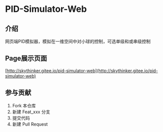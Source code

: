 # PID-Simulator-Web

## 介绍
网页端PID模拟器，模拟在一维空间中对小球的控制，可选单级和或串级控制

## Page展示页面
[http://skythinker.gitee.io/pid-simulator-web](http://skythinker.gitee.io/pid-simulator-web)

## 参与贡献

1.  Fork 本仓库
2.  新建 Feat_xxx 分支
3.  提交代码
4.  新建 Pull Request
